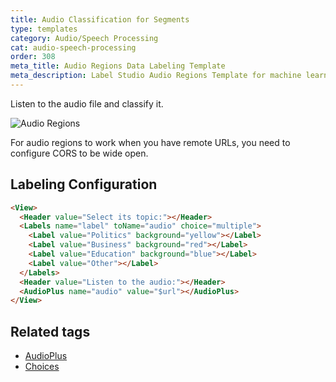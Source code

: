 ```yaml
---
title: Audio Classification for Segments
type: templates
category: Audio/Speech Processing
cat: audio-speech-processing
order: 308
meta_title: Audio Regions Data Labeling Template
meta_description: Label Studio Audio Regions Template for machine learning and data science data labeling projects.
---
```


Listen to the audio file and classify it. 

<img src="/images/screens/audio_regions.png" class="img-template-example" title="Audio Regions" />

<p class="tip">For audio regions to work when you have remote URLs, you need to configure CORS to be wide open.</p>

## Labeling Configuration 

```html
<View>
  <Header value="Select its topic:"></Header>
  <Labels name="label" toName="audio" choice="multiple">
    <Label value="Politics" background="yellow"></Label>
    <Label value="Business" background="red"></Label>
    <Label value="Education" background="blue"></Label>
    <Label value="Other"></Label>
  </Labels>
  <Header value="Listen to the audio:"></Header>
  <AudioPlus name="audio" value="$url"></AudioPlus>
</View>
```

## Related tags

- [AudioPlus](/tags/audioplus.html)
- [Choices](/tags/choices.html)
